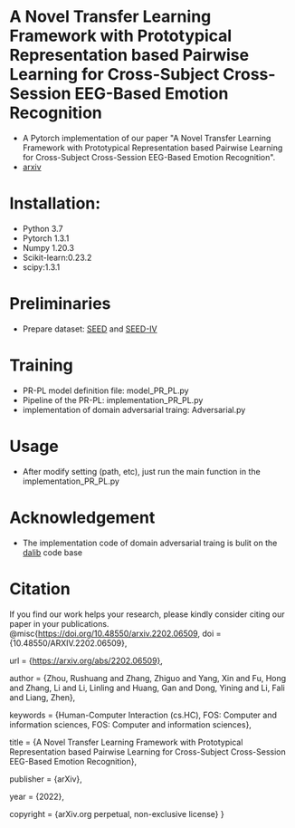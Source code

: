 A Novel Transfer Learning Framework with Prototypical Representation based Pairwise Learning for Cross-Subject Cross-Session EEG-Based Emotion Recognition
=
* A Pytorch implementation of our paper "A Novel Transfer Learning Framework with Prototypical Representation based Pairwise Learning for Cross-Subject Cross-Session EEG-Based Emotion Recognition".<br> 
* [arxiv](https://arxiv.org/abs/2202.06509)

# Installation:
* Python 3.7
* Pytorch 1.3.1
* Numpy 1.20.3
* Scikit-learn:0.23.2
* scipy:1.3.1

# Preliminaries
* Prepare dataset: [SEED](https://bcmi.sjtu.edu.cn/~seed/index.html) and [SEED-IV](https://bcmi.sjtu.edu.cn/~seed/index.html)

# Training 
* PR-PL model definition file: model_PR_PL.py 
* Pipeline of the PR-PL: implementation_PR_PL.py
* implementation of domain adversarial traing: Adversarial.py
# Usage
* After modify setting (path, etc), just run the main function in the implementation_PR_PL.py
# Acknowledgement
* The implementation code of domain adversarial traing is bulit on the [dalib](https://dalib.readthedocs.io/en/latest/index.html) code base 
# Citation
If you find our work helps your research, please kindly consider citing our paper in your publications.
@misc{https://doi.org/10.48550/arxiv.2202.06509,
  doi = {10.48550/ARXIV.2202.06509},
  
  url = {https://arxiv.org/abs/2202.06509},
  
  author = {Zhou, Rushuang and Zhang, Zhiguo and Yang, Xin and Fu, Hong and Zhang, Li and Li, Linling and Huang, Gan and Dong, Yining and Li, Fali and Liang, Zhen},
  
  keywords = {Human-Computer Interaction (cs.HC), FOS: Computer and information sciences, FOS: Computer and information sciences},
  
  title = {A Novel Transfer Learning Framework with Prototypical Representation based Pairwise Learning for Cross-Subject Cross-Session EEG-Based Emotion Recognition},
  
  publisher = {arXiv},
  
  year = {2022},
  
  copyright = {arXiv.org perpetual, non-exclusive license}
}
